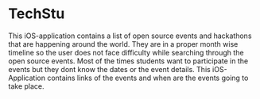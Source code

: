 # TechStu

This iOS-application contains a list of open source events and hackathons that are happening around the world. They are in a proper month wise timeline so the user does not face difficulty while searching through the open source events. Most of the times students want to participate in the events but they dont know the dates or the event details. This iOS-Application contains links of the events and when are the events going to take place.

